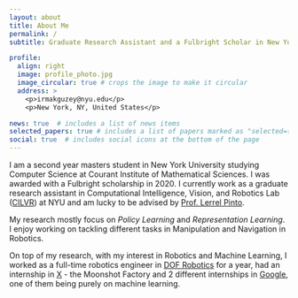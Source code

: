 ```yaml
---
layout: about
title: About Me
permalink: /
subtitle: Graduate Research Assistant and a Fulbright Scholar in New York University (she/her)

profile:
  align: right
  image: profile_photo.jpg
  image_circular: true # crops the image to make it circular
  address: >
    <p>irmakguzey@nyu.edu</p>
    <p>New York, NY, United States</p>

news: true  # includes a list of news items
selected_papers: true # includes a list of papers marked as "selected={true}"
social: true  # includes social icons at the bottom of the page
---
```


I am a second year masters student in New York University studying Computer Science at Courant Institute of Mathematical Sciences. I was awarded with a Fulbright scholarship in 2020. 
I currently work as a graduate research assistant in Computational Intelligence, Vision, and Robotics Lab ([CILVR](https://wp.nyu.edu/cilvr/)) at NYU and am lucky to be advised by [Prof. Lerrel Pinto](https://www.lerrelpinto.com/).

My research mostly focus on *Policy Learning* and *Representation Learning*. I enjoy working on tackling different tasks in Manipulation and Navigation in Robotics.

On top of my research, with my interest in Robotics and Machine Learning, I worked as a full-time robotics engineer in [DOF Robotics](https://dofrobotics.com/) for a year, had an internship in [X](https://x.company/) - the Moonshot Factory and 2 different internships in [Google](https://about.google/), one of them being purely on machine learning.